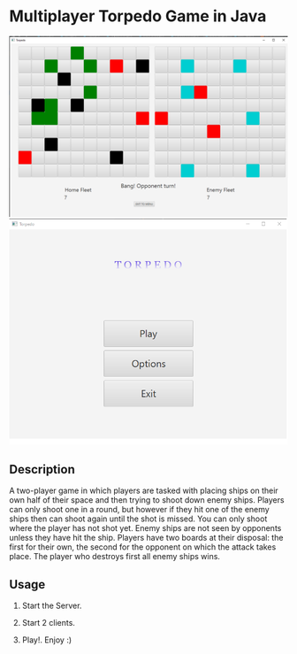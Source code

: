 # Multiplayer Torpedo Game in Java

![Gameplay](images/Torpedo_Gameplay.png)
![Menu](images/Torpedo_Menu.png)

## Description

A two-player game in which players are tasked with placing ships on their own half of their space and then trying to shoot down enemy ships. 
Players can only shoot one in a round, but however if they hit one of the enemy ships then can shoot again until the shot is missed. 
You can only shoot where the player has not shot yet. Enemy ships are not seen by opponents unless they have hit the ship. 
Players have two boards at their disposal: the first for their own, the second for the opponent on which the attack takes place. 
The player who destroys first all enemy ships wins.

## Usage

1. Start the Server.

2. Start 2 clients.

3. Play!. Enjoy :)